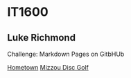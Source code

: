 # IT1600
## Luke Richmond
Challenge: Markdown Pages on GitbHUb

[Hometown](Hometown.md)
[Mizzou Disc Golf](DiscGolf.md)
